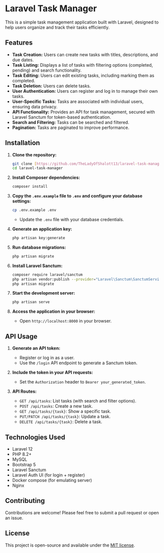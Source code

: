 # Laravel Task Manager

This is a simple task management application built with Laravel, designed to help users organize and track their tasks efficiently.

## Features

* **Task Creation:** Users can create new tasks with titles, descriptions, and due dates.
* **Task Listing:** Displays a list of tasks with filtering options (completed, pending) and search functionality.
* **Task Editing:** Users can edit existing tasks, including marking them as completed.
* **Task Deletion:** Users can delete tasks.
* **User Authentication:** Users can register and log in to manage their own tasks.
* **User-Specific Tasks:** Tasks are associated with individual users, ensuring data privacy.
* **API Functionality:** Provides an API for task management, secured with Laravel Sanctum for token-based authentication.
* **Search and Filtering:** Tasks can be searched and filtered.
* **Pagination:** Tasks are paginated to improve performance.

## Installation

1.  **Clone the repository:**

    ```bash
    git clone [https://github.com/TheLadyOfShalott13/laravel-task-manager.git](https://www.google.com/search?q=https://github.com/TheLadyOfShalott13/laravel-task-manager.git)
    cd laravel-task-manager
    ```

2.  **Install Composer dependencies:**

    ```bash
    composer install
    ```

3.  **Copy the `.env.example` file to `.env` and configure your database settings:**

    ```bash
    cp .env.example .env
    ```

    * Update the `.env` file with your database credentials.

4.  **Generate an application key:**

    ```bash
    php artisan key:generate
    ```

5.  **Run database migrations:**

    ```bash
    php artisan migrate
    ```

6.  **Install Laravel Sanctum:**

    ```bash
    composer require laravel/sanctum
    php artisan vendor:publish --provider="Laravel\Sanctum\SanctumServiceProvider"
    php artisan migrate
    ```

7.  **Start the development server:**

    ```bash
    php artisan serve
    ```

8.  **Access the application in your browser:**

    * Open `http://localhost:8000` in your browser.

## API Usage

1.  **Generate an API token:**
    * Register or log in as a user.
    * Use the `/login` API endpoint to generate a Sanctum token.

2.  **Include the token in your API requests:**
    * Set the `Authorization` header to `Bearer your_generated_token`.

3.  **API Routes:**
    * `GET /api/tasks`: List tasks (with search and filter options).
    * `POST /api/tasks`: Create a new task.
    * `GET /api/tasks/{task}`: Show a specific task.
    * `PUT/PATCH /api/tasks/{task}`: Update a task.
    * `DELETE /api/tasks/{task}`: Delete a task.

## Technologies Used

* Laravel 12
* PHP 8.2+
* MySQL
* Bootstrap 5
* Laravel Sanctum
* Laravel Auth UI (for login + register)
* Docker compose (for emulating server)
* Nginx

## Contributing

Contributions are welcome! Please feel free to submit a pull request or open an issue.

## License

This project is open-source and available under the [MIT license](LICENSE).